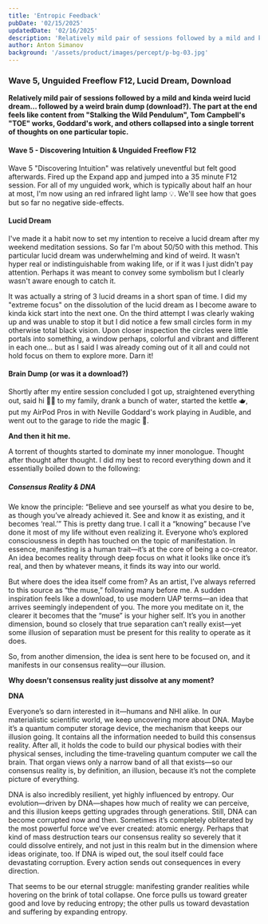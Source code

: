 ```yaml
---
title: 'Entropic Feedback'
pubDate: '02/15/2025'
updatedDate: '02/16/2025'
description: 'Relatively mild pair of sessions followed by a mild and kinda weird lucid dream... followed by a weird brain dump (download?). The part at the end feels like content from "Stalking the Wild Pendulum", Tom Campbell "TOE" works, work of Goddard, and others collapsed into a single torrent of thoughts on one particular topic.'
author: Anton Simanov
background: '/assets/product/images/percept/p-bg-03.jpg'
---
```


### Wave 5, Unguided Freeflow F12, Lucid Dream, Download

**Relatively mild pair of sessions followed by a mild and kinda weird lucid dream... followed by a weird brain dump (download?). The part at the end feels like content from "Stalking the Wild Pendulum", Tom Campbell's "TOE" works, Goddard's work, and others collapsed into a single torrent of thoughts on one particular topic.**

#### Wave 5 - Discovering Intuition & Unguided Freeflow F12

Wave 5 "Discovering Intuition" was relatively uneventful but felt good afterwards. Fired up the Expand app and jumped into a 35 minute F12 session. For all of my unguided work, which is typically about half an hour at most, I'm now using an red infrared light lamp 💡. We'll see how that goes but so far no negative side-effects. 

#### Lucid Dream

I've made it a habit now to set my intention to receive a lucid dream after my weekend meditation sessions. So far I'm about 50/50 with this method. This particular lucid dream was underwhelming and kind of weird. It wasn't hyper real or indistinguishable from waking life, or if it was I just didn't pay attention. Perhaps it was meant to convey some symbolism but I clearly wasn't aware enough to catch it. 

It was actually a string of 3 lucid dreams in a short span of time. I did my "extreme focus" on the dissolution of the lucid dream as I become aware to kinda kick start into the next one. On the third attempt I was clearly waking up and was unable to stop it but I did notice a few small circles form in my otherwise total black vision. Upon closer inspection the circles were little portals into something, a window perhaps, colorful and vibrant and different in each one... but as I said I was already coming out of it all and could not hold focus on them to explore more. Darn it!

#### Brain Dump (or was it a download?)

Shortly after my entire session concluded I got up, straightened everything out, said hi 👋🏻 to my family, drank a bunch of water, started the kettle 🫖, put my AirPod Pros in with Neville Goddard's work playing in Audible, and went out to the garage to ride the magic 🐲.

**And then it hit me.**

A torrent of thoughts started to dominate my inner monologue. Thought after thought after thought. I did my best to record everything down and it essentially boiled down to the following: 

##### Consensus Reality & DNA

We know the principle: “Believe and see yourself as what you desire to be, as though you’ve already achieved it. See and know it as existing, and it becomes ‘real.’” This is pretty dang true. I call it a “knowing” because I’ve done it most of my life without even realizing it. Everyone who’s explored consciousness in depth has touched on the topic of manifestation. In essence, manifesting is a human trait—it’s at the core of being a co-creator. An idea becomes reality through deep focus on what it looks like once it’s real, and then by whatever means, it finds its way into our world.

But where does the idea itself come from? As an artist, I’ve always referred to this source as “the muse,” following many before me. A sudden inspiration feels like a download, to use modern UAP terms—an idea that arrives seemingly independent of you. The more you meditate on it, the clearer it becomes that the “muse” is your higher self. It’s you in another dimension, bound so closely that true separation can’t really exist—yet some illusion of separation must be present for this reality to operate as it does.

So, from another dimension, the idea is sent here to be focused on, and it manifests in our consensus reality—our illusion.

**Why doesn’t consensus reality just dissolve at any moment?**

**DNA** 

Everyone’s so darn interested in it—humans and NHI alike. In our materialistic scientific world, we keep uncovering more about DNA. Maybe it’s a quantum computer storage device, the mechanism that keeps our illusion going. It contains all the information needed to build this consensus reality. After all, it holds the code to build our physical bodies with their physical senses, including the time-traveling quantum computer we call the brain. That organ views only a narrow band of all that exists—so our consensus reality is, by definition, an illusion, because it’s not the complete picture of everything.

DNA is also incredibly resilient, yet highly influenced by entropy. Our evolution—driven by DNA—shapes how much of reality we can perceive, and this illusion keeps getting upgrades through generations. Still, DNA can become corrupted now and then. Sometimes it’s completely obliterated by the most powerful force we’ve ever created: atomic energy. Perhaps that kind of mass destruction tears our consensus reality so severely that it could dissolve entirely, and not just in this realm but in the dimension where ideas originate, too. If DNA is wiped out, the soul itself could face devastating corruption. Every action sends out consequences in every direction.

That seems to be our eternal struggle: manifesting grander realities while hovering on the brink of total collapse. One force pulls us toward greater good and love by reducing entropy; the other pulls us toward devastation and suffering by expanding entropy.
